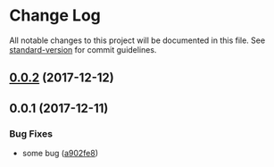 # Change Log

All notable changes to this project will be documented in this file. See [standard-version](https://github.com/conventional-changelog/standard-version) for commit guidelines.

<a name="0.0.2"></a>
## [0.0.2](https://github.com/fireyy/saidai/compare/v0.0.1...v0.0.2) (2017-12-12)



<a name="0.0.1"></a>
## 0.0.1 (2017-12-11)


### Bug Fixes

* some bug ([a902fe8](https://github.com/fireyy/saidai/commit/a902fe8))
